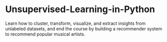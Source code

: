 # Unsupervised-Learning-in-Python
Learn how to cluster, transform, visualize, and extract insights from unlabeled datasets, and end the course by building a recommender system to recommend popular musical artists.
